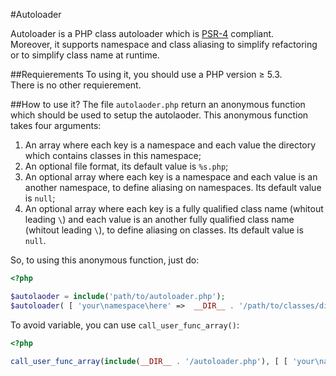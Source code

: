 #Autoloader

Autoloader is a PHP class autoloader which is [PSR-4](https://github.com/php-fig/fig-standards/blob/master/accepted/PSR-4-autoloader.md) compliant.  
Moreover, it supports namespace and class aliasing to simplify refactoring or to simplify class name at runtime.

##Requierements
To using it, you should use a PHP version ≥ 5.3.  
There is no other requierement.

##How to use it?
The file `autolaoder.php` return an anonymous function which should be used to setup the autolaoder.
This anonymous function takes four arguments:

1. An array where each key is a namespace and each value the directory which contains classes in this namespace;
2. An optional file format, its default value is `%s.php`;
3. An optional array where each key is a namespace and each value is an another namespace, to define aliasing on namespaces. Its default value is `null`;
4. An optional array where each key is a fully qualified class name (whitout leading `\`) and each value is an another fully qualified class name (whitout leading `\`), to define aliasing on classes. Its default value is `null`.

So, to using this anonymous function, just do:

```php
<?php

$autolaoder = include('path/to/autoloader.php');
$autoloader( [ 'your\namespace\here' =>  __DIR__ . '/path/to/classes/directory', 'an\another\namespace' =>  __DIR__ . '/path/to/another/classes/directory' ]);
```

To avoid variable, you can use `call_user_func_array()`:

```php
<?php

call_user_func_array(include(__DIR__ . '/autoloader.php'), [ [ 'your\namespace\here' =>  __DIR__ . '/path/to/classes/directory', 'an\another\namespace' =>  __DIR__ . '/path/to/another/classes/directory' ] ]);
```
